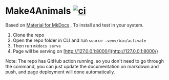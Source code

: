 # Make4Animals [![ci](https://github.com/make4animals/make4animals.github.io/actions/workflows/main.yml/badge.svg)](https://github.com/make4animals/make4animals.github.io/actions/workflows/main.yml)

Based on [Material for MkDocs](https://squidfunk.github.io/mkdocs-material/getting-started/) , To install and test in your system. 

1. Clone the repo
2. Open the repo folder in CLI and run `source .venv/bin/activate`
3. Then run `mkdocs serve`
4. Page will be serving on [http://127.0.0.1:8000/](http://127.0.0.1:8000/)

Note: The repo has GitHub action running, so you don't need to go through the command, you can just update the documentation on markdown and push, and page deployment will done automatically. 
